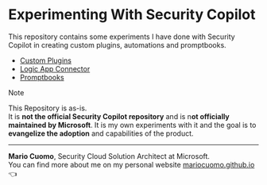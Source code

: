# Experimenting With Security Copilot

This repository contains some experiments I have done with Security Copilot in creating custom plugins, automations and promptbooks.

- [Custom Plugins](https://github.com/mariocuomo/Experimenting-With-Security-Copilot/tree/main/custom%20plugins)
- [Logic App Connector](https://github.com/mariocuomo/Experimenting-With-Security-Copilot/tree/main/automations)
- [Promptbooks](https://github.com/mariocuomo/Experimenting-With-Security-Copilot/tree/main/promptbooks)


> [!NOTE]  
> This Repository is as-is. <br> It is **not the official Security Copilot repository** and is n**ot officially maintained by Microsoft**. It is my own experiments with it and the goal is to **evangelize the adoption** and capabilities of the product.


---

**Mario Cuomo**, Security Cloud Solution Architect at Microsoft.<br>
You can find more about me on my personal website [mariocuomo.github.io](https://mariocuomo.github.io/) 👈

